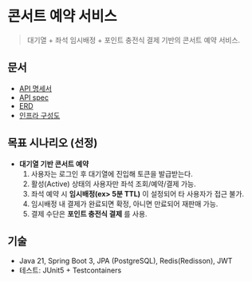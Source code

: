 # 콘서트 예약 서비스

> 대기열 + 좌석 임시배정 + 포인트 충전식 결제 기반의 콘서트 예약 서비스.

## 문서
- [API 명세서](./docs/openapi.yaml)
- [API spec](./docs/api-spec.md)
- [ERD](./docs/erd.md)
- [인프라 구성도](./docs/infra.md)

## 목표 시나리오 (선정)
- **대기열 기반 콘서트 예약**  
  1) 사용자는 로그인 후 대기열에 진입해 토큰을 발급받는다.  
  2) 활성(Active) 상태의 사용자만 좌석 조회/예약/결제 가능.  
  3) 좌석 예약 시 **임시배정(ex> 5분 TTL)** 이 설정되어 타 사용자가 접근 불가.  
  4) 임시배정 내 결제가 완료되면 확정, 아니면 만료되어 재판매 가능.  
  5) 결제 수단은 **포인트 충전식 결제** 를 사용.

## 기술
- Java 21, Spring Boot 3, JPA (PostgreSQL), Redis(Redisson), JWT
- 테스트: JUnit5 + Testcontainers


